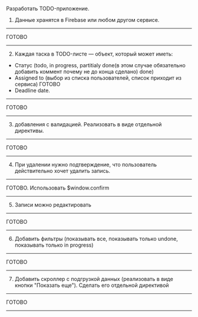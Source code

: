 Разработать TODO-приложение.

1. Данные хранятся в Firebase или любом другом сервисе.
____________________
ГОТОВО
____________________

2. Каждая таска в TODO-листе — объект, который может иметь:
  - Статус (todo, in progress, partitialy done(в этом случае обязательно добавить коммент почему не до конца сделано) done)
  - Assigned to (выбор из списка пользователей, список приходит из сервиса) ГОТОВО
  - Deadline date.
___________________
ГОТОВО
___________________

3. добавления с валидацией. Реализовать в виде отдельной директивы.
___________________
ГОТОВО
___________________

4. При удалении нужно подтверждение, что пользователь действительно хочет удалить запись.
___________________
ГОТОВО. Использовать $window.confirm
___________________

5. Записи можно редактировать
___________________
ГОТОВО
___________________

6. Добавить фильтры (показывать все, показывать только undone, показывать только in progress)
___________________
ГОТОВО
___________________
7. Добавить скроллер с подгрузкой данных (реализовать в виде кнопки "Показать еще"). 
 Сделать его отдельной директивой

___________________
ГОТОВО
___________________
